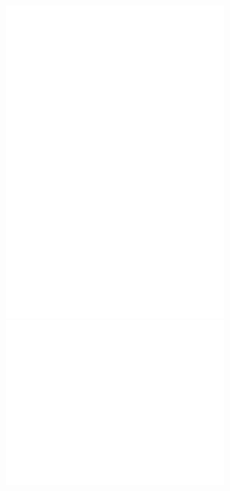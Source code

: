 ![Metrics - Left](https://github.com/SpenserJ/SpenserJ/blob/main/metrics-left.svg)
![Metrics - Right](https://github.com/SpenserJ/SpenserJ/blob/main/metrics-right.svg)
